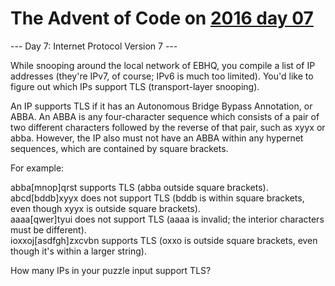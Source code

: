 # The Advent of Code on [2016 day 07](https://adventofcode.com/2016/day/7)

--- Day 7: Internet Protocol Version 7 ---

While snooping around the local network of EBHQ, you compile a list of IP addresses (they're IPv7, of course; IPv6 is much too limited). You'd like to figure out which IPs support TLS (transport-layer snooping).

An IP supports TLS if it has an Autonomous Bridge Bypass Annotation, or ABBA.  An ABBA is any four-character sequence which consists of a pair of two different characters followed by the reverse of that pair, such as xyyx or abba.  However, the IP also must not have an ABBA within any hypernet sequences, which are contained by square brackets.

For example:

abba[mnop]qrst supports TLS (abba outside square brackets).\
abcd[bddb]xyyx does not support TLS (bddb is within square brackets, even though xyyx is outside square brackets).\
aaaa[qwer]tyui does not support TLS (aaaa is invalid; the interior characters must be different).\
ioxxoj[asdfgh]zxcvbn supports TLS (oxxo is outside square brackets, even though it's within a larger string).

How many IPs in your puzzle input support TLS?